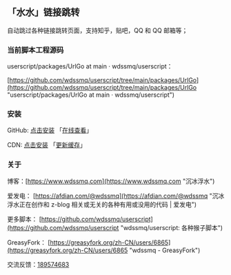 ## 「水水」链接跳转

自动跳过各种链接跳转页面，支持知乎，贴吧，QQ 和 QQ 邮箱等；

### 当前脚本工程源码

userscript/packages/UrlGo at main · wdssmq/userscript：

[https://github.com/wdssmq/userscript/tree/main/packages/UrlGo](https://github.com/wdssmq/userscript/tree/main/packages/UrlGo "userscript/packages/UrlGo at main · wdssmq/userscript")

### 安装

GitHub: [点击安装](https://github.com/wdssmq/userscript/blob/main/dist/UrlGo.user.js?raw=true "点击安装 「水水」链接跳转 - GitHub") 「[在线查看](https://github.com/wdssmq/userscript/blob/main/dist/UrlGo.user.js "在线查看 dist 源码")」

CDN: [点击安装](https://cdn.jsdelivr.net/gh/wdssmq/userscript@main/dist/UrlGo.user.js "点击安装 「水水」链接跳转 - CDN") 「[更新缓存](https://purge.jsdelivr.net/gh/wdssmq/userscript@main/dist/UrlGo.user.js "点击更新 CDN 缓存")」

### 关于

博客：[https://www.wdssmq.com](https://www.wdssmq.com "沉冰浮水")

爱发电： [https://afdian.com/@wdssmq](https://afdian.com/@wdssmq "沉冰浮水正在创作和 z-blog 相关或无关的各种有用或没用的代码 | 爱发电")

更多脚本： [https://github.com/wdssmq/userscript](https://github.com/wdssmq/userscript "wdssmq/userscript: 各种猴子脚本")

GreasyFork： [https://greasyfork.org/zh-CN/users/6865](https://greasyfork.org/zh-CN/users/6865 "wdssmq - GreasyFork")

交流反馈：<a target="_blank" href="https://qm.qq.com/cgi-bin/qm/qr?k=aUWw0GnzE6lREYxdHVPAIfJBPKPvnPN6&jump_from=webapi&authKey=CPLHemFTAHa9YuDOOXHE1DDqTUhlsJehvEQ4HmBpx4ihtBc9i8OGJCsnR3fc+cJ1">189574683</a>


